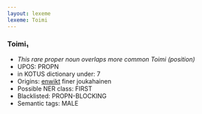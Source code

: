 ```yaml
---
layout: lexeme
lexeme: Toimi
---
```


###  Toimi₁

* _This rare proper noun overlaps more common *Toimi* (position)_
* UPOS:  PROPN
* in KOTUS dictionary under:  7
* Origins: [enwikt](https://en.wiktionary.org/wiki/Toimi) finer joukahainen 
* Possible NER class:  FIRST
* Blacklisted:  PROPN-BLOCKING
* Semantic tags:  MALE

